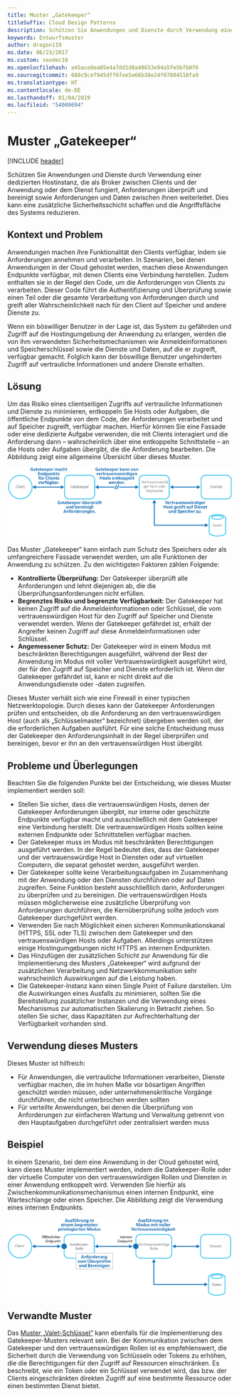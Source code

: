 ```yaml
---
title: Muster „Gatekeeper“
titleSuffix: Cloud Design Patterns
description: Schützen Sie Anwendungen und Dienste durch Verwendung einer dedizierten Hostinstanz, die als Broker zwischen Clients und der Anwendung oder dem Dienst fungiert, Anforderungen überprüft und bereinigt sowie Anforderungen und Daten zwischen ihnen weiterleitet.
keywords: Entwurfsmuster
author: dragon119
ms.date: 06/23/2017
ms.custom: seodec18
ms.openlocfilehash: a45ace8ea05e4a7dd1d8a48653e94a5fe5bfb0f6
ms.sourcegitcommit: 680c9cef945dff6fee5e66b38e24f07804510fa9
ms.translationtype: HT
ms.contentlocale: de-DE
ms.lasthandoff: 01/04/2019
ms.locfileid: "54009694"
---
```

# <a name="gatekeeper-pattern"></a>Muster „Gatekeeper“

[!INCLUDE [header](../_includes/header.md)]

Schützen Sie Anwendungen und Dienste durch Verwendung einer dedizierten Hostinstanz, die als Broker zwischen Clients und der Anwendung oder dem Dienst fungiert, Anforderungen überprüft und bereinigt sowie Anforderungen und Daten zwischen ihnen weiterleitet. Dies kann eine zusätzliche Sicherheitsschicht schaffen und die Angriffsfläche des Systems reduzieren.

## <a name="context-and-problem"></a>Kontext und Problem

Anwendungen machen ihre Funktionalität den Clients verfügbar, indem sie Anforderungen annehmen und verarbeiten. In Szenarien, bei denen Anwendungen in der Cloud gehostet werden, machen diese Anwendungen Endpunkte verfügbar, mit denen Clients eine Verbindung herstellen. Zudem enthalten sie in der Regel den Code, um die Anforderungen von Clients zu verarbeiten. Dieser Code führt die Authentifizierung und Überprüfung sowie einen Teil oder die gesamte Verarbeitung von Anforderungen durch und greift aller Wahrscheinlichkeit nach für den Client auf Speicher und andere Dienste zu.

Wenn ein böswilliger Benutzer in der Lage ist, das System zu gefährden und Zugriff auf die Hostingumgebung der Anwendung zu erlangen, werden die von ihm verwendeten Sicherheitsmechanismen wie Anmeldeinformationen und Speicherschlüssel sowie die Dienste und Daten, auf die er zugreift, verfügbar gemacht. Folglich kann der böswillige Benutzer ungehinderten Zugriff auf vertrauliche Informationen und andere Dienste erhalten.

## <a name="solution"></a>Lösung

Um das Risiko eines clientseitigen Zugriffs auf vertrauliche Informationen und Dienste zu minimieren, entkoppeln Sie Hosts oder Aufgaben, die öffentliche Endpunkte von dem Code, der Anforderungen verarbeitet und auf Speicher zugreift, verfügbar machen. Hierfür können Sie eine Fassade oder eine dedizierte Aufgabe verwenden, die mit Clients interagiert und die Anforderung dann – wahrscheinlich über eine entkoppelte Schnittstelle – an die Hosts oder Aufgaben übergibt, die die Anforderung bearbeiten. Die Abbildung zeigt eine allgemeine Übersicht über dieses Muster.

![Allgemeine Übersicht über dieses Muster](./_images/gatekeeper-diagram.png)

Das Muster „Gatekeeper“ kann einfach zum Schutz des Speichers oder als umfangreichere Fassade verwendet werden, um alle Funktionen der Anwendung zu schützen. Zu den wichtigsten Faktoren zählen Folgende:

- **Kontrollierte Überprüfung:** Der Gatekeeper überprüft alle Anforderungen und lehnt diejenigen ab, die die Überprüfungsanforderungen nicht erfüllen.
- **Begrenztes Risiko und begrenzte Verfügbarkeit:** Der Gatekeeper hat keinen Zugriff auf die Anmeldeinformationen oder Schlüssel, die vom vertrauenswürdigen Host für den Zugriff auf Speicher und Dienste verwendet werden. Wenn der Gatekeeper gefährdet ist, erhält der Angreifer keinen Zugriff auf diese Anmeldeinformationen oder Schlüssel.
- **Angemessener Schutz:** Der Gatekeeper wird in einem Modus mit beschränkten Berechtigungen ausgeführt, während der Rest der Anwendung im Modus mit voller Vertrauenswürdigkeit ausgeführt wird, der für den Zugriff auf Speicher und Dienste erforderlich ist. Wenn der Gatekeeper gefährdet ist, kann er nicht direkt auf die Anwendungsdienste oder -daten zugreifen.

Dieses Muster verhält sich wie eine Firewall in einer typischen Netzwerktopologie. Durch dieses kann der Gatekeeper Anforderungen prüfen und entscheiden, ob die Anforderung an den vertrauenswürdigen Host (auch als „Schlüsselmaster“ bezeichnet) übergeben werden soll, der die erforderlichen Aufgaben ausführt. Für eine solche Entscheidung muss der Gatekeeper den Anforderungsinhalt in der Regel überprüfen und bereinigen, bevor er ihn an den vertrauenswürdigen Host übergibt.

## <a name="issues-and-considerations"></a>Probleme und Überlegungen

Beachten Sie die folgenden Punkte bei der Entscheidung, wie dieses Muster implementiert werden soll:

- Stellen Sie sicher, dass die vertrauenswürdigen Hosts, denen der Gatekeeper Anforderungen übergibt, nur interne oder geschützte Endpunkte verfügbar macht und ausschließlich mit dem Gatekeeper eine Verbindung herstellt. Die vertrauenswürdigen Hosts sollten keine externen Endpunkte oder Schnittstellen verfügbar machen.
- Der Gatekeeper muss im Modus mit beschränkten Berechtigungen ausgeführt werden. In der Regel bedeutet dies, dass der Gatekeeper und der vertrauenswürdige Host in Diensten oder auf virtuellen Computern, die separat gehostet werden, ausgeführt werden.
- Der Gatekeeper sollte keine Verarbeitungsaufgaben im Zusammenhang mit der Anwendung oder den Diensten durchführen oder auf Daten zugreifen. Seine Funktion besteht ausschließlich darin, Anforderungen zu überprüfen und zu bereinigen. Die vertrauenswürdigen Hosts müssen möglicherweise eine zusätzliche Überprüfung von Anforderungen durchführen, die Kernüberprüfung sollte jedoch vom Gatekeeper durchgeführt werden.
- Verwenden Sie nach Möglichkeit einen sicheren Kommunikationskanal (HTTPS, SSL oder TLS) zwischen dem Gatekeeper und den vertrauenswürdigen Hosts oder Aufgaben. Allerdings unterstützen einige Hostingumgebungen nicht HTTPS an internen Endpunkten.
- Das Hinzufügen der zusätzlichen Schicht zur Anwendung für die Implementierung des Musters „Gatekeeper“ wird aufgrund der zusätzlichen Verarbeitung und Netzwerkkommunikation sehr wahrscheinlich Auswirkungen auf die Leistung haben.
- Die Gatekeeper-Instanz kann einen Single Point of Failure darstellen. Um die Auswirkungen eines Ausfalls zu minimieren, sollten Sie die Bereitstellung zusätzlicher Instanzen und die Verwendung eines Mechanismus zur automatischen Skalierung in Betracht ziehen. So stellen Sie sicher, dass Kapazitäten zur Aufrechterhaltung der Verfügbarkeit vorhanden sind.

## <a name="when-to-use-this-pattern"></a>Verwendung dieses Musters

Dieses Muster ist hilfreich:

- Für Anwendungen, die vertrauliche Informationen verarbeiten, Dienste verfügbar machen, die im hohen Maße vor bösartigen Angriffen geschützt werden müssen, oder unternehmenskritische Vorgänge durchführen, die nicht unterbrochen werden sollten
- Für verteilte Anwendungen, bei denen die Überprüfung von Anforderungen zur einfacheren Wartung und Verwaltung getrennt von den Hauptaufgaben durchgeführt oder zentralisiert werden muss

## <a name="example"></a>Beispiel

In einem Szenario, bei dem eine Anwendung in der Cloud gehostet wird, kann dieses Muster implementiert werden, indem die Gatekeeper-Rolle oder der virtuelle Computer von den vertrauenswürdigen Rollen und Diensten in einer Anwendung entkoppelt wird. Verwenden Sie hierfür als Zwischenkommunikationsmechanismus einen internen Endpunkt, eine Warteschlange oder einen Speicher. Die Abbildung zeigt die Verwendung eines internen Endpunkts.

![Beispiel des Musters unter Verwendung von Cloud Services-Web- und Workerrollen](./_images/gatekeeper-endpoint.png)

## <a name="related-patterns"></a>Verwandte Muster

Das [Muster „Valet-Schlüssel“](./valet-key.md) kann ebenfalls für die Implementierung des Gatekeeper-Musters relevant sein. Bei der Kommunikation zwischen dem Gatekeeper und den vertrauenswürdigen Rollen ist es empfehlenswert, die Sicherheit durch die Verwendung von Schlüsseln oder Tokens zu erhöhen, die die Berechtigungen für den Zugriff auf Ressourcen einschränken. Es beschreibt, wie ein Token oder ein Schlüssel verwendet wird, das bzw. der Clients eingeschränkten direkten Zugriff auf eine bestimmte Ressource oder einen bestimmten Dienst bietet.
